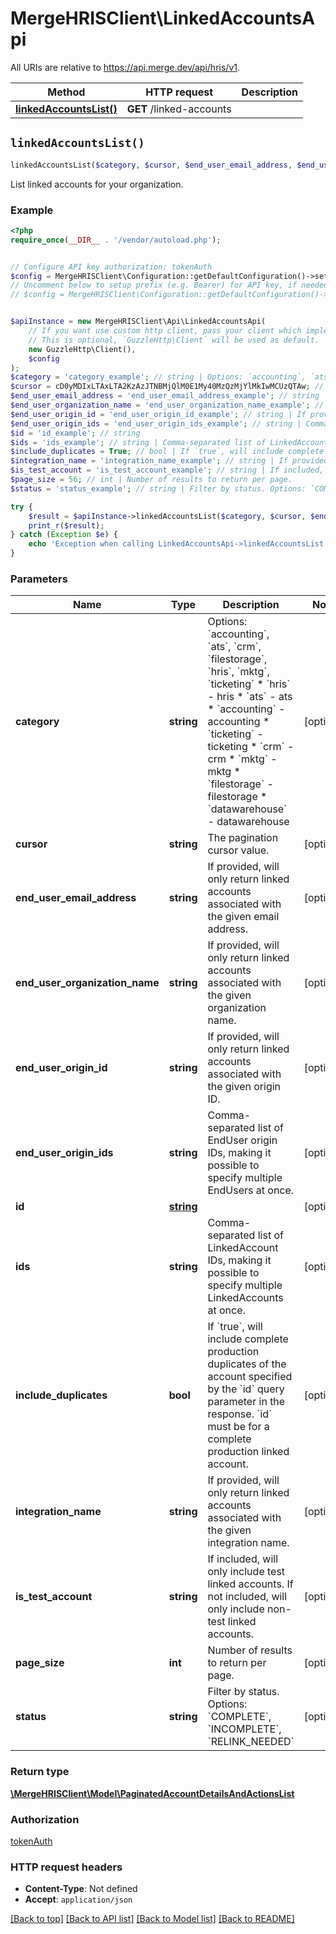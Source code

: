 # MergeHRISClient\LinkedAccountsApi

All URIs are relative to https://api.merge.dev/api/hris/v1.

Method | HTTP request | Description
------------- | ------------- | -------------
[**linkedAccountsList()**](LinkedAccountsApi.md#linkedAccountsList) | **GET** /linked-accounts | 


## `linkedAccountsList()`

```php
linkedAccountsList($category, $cursor, $end_user_email_address, $end_user_organization_name, $end_user_origin_id, $end_user_origin_ids, $id, $ids, $include_duplicates, $integration_name, $is_test_account, $page_size, $status): \MergeHRISClient\Model\PaginatedAccountDetailsAndActionsList
```



List linked accounts for your organization.

### Example

```php
<?php
require_once(__DIR__ . '/vendor/autoload.php');


// Configure API key authorization: tokenAuth
$config = MergeHRISClient\Configuration::getDefaultConfiguration()->setApiKey('Authorization', 'YOUR_API_KEY');
// Uncomment below to setup prefix (e.g. Bearer) for API key, if needed
// $config = MergeHRISClient\Configuration::getDefaultConfiguration()->setApiKeyPrefix('Authorization', 'Bearer');


$apiInstance = new MergeHRISClient\Api\LinkedAccountsApi(
    // If you want use custom http client, pass your client which implements `GuzzleHttp\ClientInterface`.
    // This is optional, `GuzzleHttp\Client` will be used as default.
    new GuzzleHttp\Client(),
    $config
);
$category = 'category_example'; // string | Options: `accounting`, `ats`, `crm`, `filestorage`, `hris`, `mktg`, `ticketing`  * `hris` - hris * `ats` - ats * `accounting` - accounting * `ticketing` - ticketing * `crm` - crm * `mktg` - mktg * `filestorage` - filestorage * `datawarehouse` - datawarehouse
$cursor = cD0yMDIxLTAxLTA2KzAzJTNBMjQlM0E1My40MzQzMjYlMkIwMCUzQTAw; // string | The pagination cursor value.
$end_user_email_address = 'end_user_email_address_example'; // string | If provided, will only return linked accounts associated with the given email address.
$end_user_organization_name = 'end_user_organization_name_example'; // string | If provided, will only return linked accounts associated with the given organization name.
$end_user_origin_id = 'end_user_origin_id_example'; // string | If provided, will only return linked accounts associated with the given origin ID.
$end_user_origin_ids = 'end_user_origin_ids_example'; // string | Comma-separated list of EndUser origin IDs, making it possible to specify multiple EndUsers at once.
$id = 'id_example'; // string
$ids = 'ids_example'; // string | Comma-separated list of LinkedAccount IDs, making it possible to specify multiple LinkedAccounts at once.
$include_duplicates = True; // bool | If `true`, will include complete production duplicates of the account specified by the `id` query parameter in the response. `id` must be for a complete production linked account.
$integration_name = 'integration_name_example'; // string | If provided, will only return linked accounts associated with the given integration name.
$is_test_account = 'is_test_account_example'; // string | If included, will only include test linked accounts. If not included, will only include non-test linked accounts.
$page_size = 56; // int | Number of results to return per page.
$status = 'status_example'; // string | Filter by status. Options: `COMPLETE`, `INCOMPLETE`, `RELINK_NEEDED`

try {
    $result = $apiInstance->linkedAccountsList($category, $cursor, $end_user_email_address, $end_user_organization_name, $end_user_origin_id, $end_user_origin_ids, $id, $ids, $include_duplicates, $integration_name, $is_test_account, $page_size, $status);
    print_r($result);
} catch (Exception $e) {
    echo 'Exception when calling LinkedAccountsApi->linkedAccountsList: ', $e->getMessage(), PHP_EOL;
}
```

### Parameters

Name | Type | Description  | Notes
------------- | ------------- | ------------- | -------------
 **category** | **string**| Options: &#x60;accounting&#x60;, &#x60;ats&#x60;, &#x60;crm&#x60;, &#x60;filestorage&#x60;, &#x60;hris&#x60;, &#x60;mktg&#x60;, &#x60;ticketing&#x60;  * &#x60;hris&#x60; - hris * &#x60;ats&#x60; - ats * &#x60;accounting&#x60; - accounting * &#x60;ticketing&#x60; - ticketing * &#x60;crm&#x60; - crm * &#x60;mktg&#x60; - mktg * &#x60;filestorage&#x60; - filestorage * &#x60;datawarehouse&#x60; - datawarehouse | [optional]
 **cursor** | **string**| The pagination cursor value. | [optional]
 **end_user_email_address** | **string**| If provided, will only return linked accounts associated with the given email address. | [optional]
 **end_user_organization_name** | **string**| If provided, will only return linked accounts associated with the given organization name. | [optional]
 **end_user_origin_id** | **string**| If provided, will only return linked accounts associated with the given origin ID. | [optional]
 **end_user_origin_ids** | **string**| Comma-separated list of EndUser origin IDs, making it possible to specify multiple EndUsers at once. | [optional]
 **id** | [**string**](../Model/.md)|  | [optional]
 **ids** | **string**| Comma-separated list of LinkedAccount IDs, making it possible to specify multiple LinkedAccounts at once. | [optional]
 **include_duplicates** | **bool**| If &#x60;true&#x60;, will include complete production duplicates of the account specified by the &#x60;id&#x60; query parameter in the response. &#x60;id&#x60; must be for a complete production linked account. | [optional]
 **integration_name** | **string**| If provided, will only return linked accounts associated with the given integration name. | [optional]
 **is_test_account** | **string**| If included, will only include test linked accounts. If not included, will only include non-test linked accounts. | [optional]
 **page_size** | **int**| Number of results to return per page. | [optional]
 **status** | **string**| Filter by status. Options: &#x60;COMPLETE&#x60;, &#x60;INCOMPLETE&#x60;, &#x60;RELINK_NEEDED&#x60; | [optional]

### Return type

[**\MergeHRISClient\Model\PaginatedAccountDetailsAndActionsList**](../Model/PaginatedAccountDetailsAndActionsList.md)

### Authorization

[tokenAuth](../../README.md#tokenAuth)

### HTTP request headers

- **Content-Type**: Not defined
- **Accept**: `application/json`

[[Back to top]](#) [[Back to API list]](../../README.md#endpoints)
[[Back to Model list]](../../README.md#models)
[[Back to README]](../../README.md)
